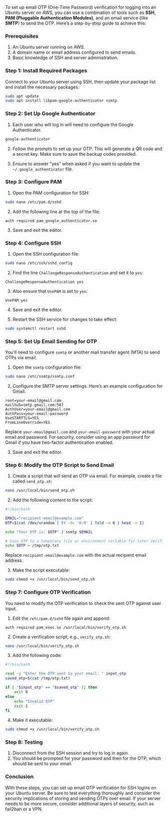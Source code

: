 To set up email OTP (One-Time Password) verification for logging into an Ubuntu server on AWS, you can use a combination of tools such as **SSH**, **PAM (Pluggable Authentication Modules)**, and an email service (like **SMTP**) to send the OTP. Here’s a step-by-step guide to achieve this:

### Prerequisites
1. An Ubuntu server running on AWS.
2. A domain name or email address configured to send emails.
3. Basic knowledge of SSH and server administration.

### Step 1: Install Required Packages

Connect to your Ubuntu server using SSH, then update your package list and install the necessary packages:

```bash
sudo apt update
sudo apt install libpam-google-authenticator ssmtp
```

### Step 2: Set Up Google Authenticator

1. Each user who will log in will need to configure the Google Authenticator.

```bash
google-authenticator
```

2. Follow the prompts to set up your OTP. This will generate a QR code and a secret key. Make sure to save the backup codes provided.

3. Ensure to answer "yes" when asked if you want to update the `~/.google_authenticator` file.

### Step 3: Configure PAM

1. Open the PAM configuration for SSH:

```bash
sudo nano /etc/pam.d/sshd
```

2. Add the following line at the top of the file:

```plaintext
auth required pam_google_authenticator.so
```

3. Save and exit the editor.

### Step 4: Configure SSH

1. Open the SSH configuration file:

```bash
sudo nano /etc/ssh/sshd_config
```

2. Find the line `ChallengeResponseAuthentication` and set it to `yes`:

```plaintext
ChallengeResponseAuthentication yes
```

3. Also ensure that `UsePAM` is set to `yes`:

```plaintext
UsePAM yes
```

4. Save and exit the editor.

5. Restart the SSH service for changes to take effect:

```bash
sudo systemctl restart sshd
```

### Step 5: Set Up Email Sending for OTP

You'll need to configure `ssmtp` or another mail transfer agent (MTA) to send OTPs via email.

1. Open the `ssmtp` configuration file:

```bash
sudo nano /etc/ssmtp/ssmtp.conf
```

2. Configure the SMTP server settings. Here’s an example configuration for Gmail:

```plaintext
root=your-email@gmail.com
mailhub=smtp.gmail.com:587
AuthUser=your-email@gmail.com
AuthPass=your-email-password
UseSTARTTLS=YES
FromLineOverride=YES
```

Replace `your-email@gmail.com` and `your-email-password` with your actual email and password. For security, consider using an app password for Gmail if you have two-factor authentication enabled.

3. Save and exit the editor.

### Step 6: Modify the OTP Script to Send Email

1. Create a script that will send an OTP via email. For example, create a file called `send_otp.sh`:

```bash
nano /usr/local/bin/send_otp.sh
```

2. Add the following content to the script:

```bash
#!/bin/bash

EMAIL="recipient-email@example.com"
OTP=$(cat /dev/urandom | tr -dc '0-9' | fold -w 6 | head -n 1)

echo "Your OTP is: $OTP" | ssmtp $EMAIL

# Save OTP to a temporary file or environment variable for later verification
echo $OTP > /tmp/otp.txt
```

Replace `recipient-email@example.com` with the actual recipient email address.

3. Make the script executable:

```bash
sudo chmod +x /usr/local/bin/send_otp.sh
```

### Step 7: Configure OTP Verification

You need to modify the OTP verification to check the sent OTP against user input. 

1. Edit the `/etc/pam.d/sshd` file again and append:

```plaintext
auth required pam_exec.so /usr/local/bin/verify_otp.sh
```

2. Create a verification script, e.g., `verify_otp.sh`:

```bash
nano /usr/local/bin/verify_otp.sh
```

3. Add the following code:

```bash
#!/bin/bash

read -p "Enter the OTP sent to your email: " input_otp
saved_otp=$(cat /tmp/otp.txt)

if [ "$input_otp" == "$saved_otp" ]; then
    exit 0
else
    echo "Invalid OTP"
    exit 1
fi
```

4. Make it executable:

```bash
sudo chmod +x /usr/local/bin/verify_otp.sh
```

### Step 8: Testing

1. Disconnect from the SSH session and try to log in again.
2. You should be prompted for your password and then for the OTP, which should be sent to your email.

### Conclusion

With these steps, you can set up email OTP verification for SSH logins on your Ubuntu server. Be sure to test everything thoroughly and consider the security implications of storing and sending OTPs over email. If your server needs to be more secure, consider additional layers of security, such as fail2ban or a VPN.
